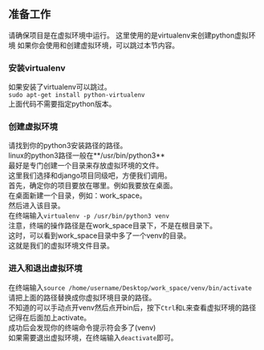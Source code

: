 ## 准备工作
请确保项目是在虚拟环境中运行。
这里使用的是virtualenv来创建python虚拟环境
如果你会使用和创建虚拟环境，可以跳过本节内容。
### 安装virtualenv  
如果安装了virtualenv可以跳过。  
`sudo apt-get install python-virtualenv`  
上面代码不需要指定python版本。  
### 创建虚拟环境
请找到你的python3安装路径的路径。  
linux的python3路径一般在**/usr/bin/python3**  
最好是专门创建一个目录来存放虚拟环境的文件。  
这里我们选择和django项目同级吧，方便我们调用。  
首先，确定你的项目要放在哪里。例如我要放在桌面。  
在桌面新建一个目录，例如：work_space。  
然后进入该目录。  
在终端输入`virtualenv -p /usr/bin/python3 venv`  
注意，终端的操作路径是在work_space目录下，不是在根目录下。  
这时，可以看到work_space目录中多了一个venv的目录。  
这就是我们的虚拟环境文件目录。  
### 进入和退出虚拟环境
在终端输入`source /home/username/Desktop/work_space/venv/bin/activate`  
请把上面的路径替换成你虚拟环境目录的路径。  
不知道的可以手动点开venv然后点开bin后，按下`Ctrl`和`L`来查看虚拟环境的路径  
记得在后面加上activate。  
成功后会发现你的终端命令提示符会多了(venv)  
如果需要退出虚拟环境，在终端输入`deactivate`即可。
